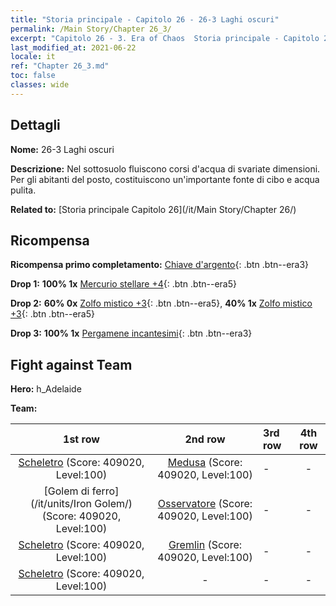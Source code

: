 ```yaml
---
title: "Storia principale - Capitolo 26 - 26-3 Laghi oscuri"
permalink: /Main Story/Chapter 26_3/
excerpt: "Capitolo 26 - 3. Era of Chaos  Storia principale - Capitolo 26_3. 26-3 Laghi oscuri"
last_modified_at: 2021-06-22
locale: it
ref: "Chapter 26_3.md"
toc: false
classes: wide
---
```


## Dettagli

 **Nome:** 26-3 Laghi oscuri

 **Descrizione:** Nel sottosuolo fluiscono corsi d'acqua di svariate dimensioni. Per gli abitanti del posto, costituiscono un'importante fonte di cibo e acqua pulita.

 **Related to:** [Storia principale Capitolo 26](/it/Main Story/Chapter 26/)

## Ricompensa

 **Ricompensa primo completamento:** [Chiave d'argento](/ItemsIT/con_693/){: .btn .btn--era3}

 **Drop 1:** **100% 1x** [Mercurio stellare +4](/ItemsIT/mat_91/){: .btn .btn--era5}

 **Drop 2:** **60% 0x** [Zolfo mistico +3](/ItemsIT/mat_85/){: .btn .btn--era5}, **40% 1x** [Zolfo mistico +3](/ItemsIT/mat_85/){: .btn .btn--era5}

 **Drop 3:** **100% 1x** [Pergamene incantesimi](/ItemsIT/con_694/){: .btn .btn--era3}


## Fight against Team
 **Hero:** h_Adelaide

 **Team:**


  | 1st row | 2nd row | 3rd row | 4th row |
  |:----:|:----:|:----|:----:|
  | [Scheletro](/it/units/Skeleton/) (Score: 409020, Level:100)  | [Medusa](/it/units/Medusa/) (Score: 409020, Level:100)  | - | - |
  | [Golem di ferro](/it/units/Iron Golem/) (Score: 409020, Level:100)  | [Osservatore](/it/units/Beholder/) (Score: 409020, Level:100)  | - | - |
  | [Scheletro](/it/units/Skeleton/) (Score: 409020, Level:100)  | [Gremlin](/it/units/Gremlin/) (Score: 409020, Level:100)  | - | - |
  | [Scheletro](/it/units/Skeleton/) (Score: 409020, Level:100)  | - | - | - |


